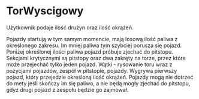 # TorWyscigowy

Użytkownik podaje ilość drużyn oraz ilość okrążeń.

Pojazdy startują w tym samym momencie, mają losową ilość paliwa z określonego zakresu.
Im mniej paliwa tym szybciej porusza się pojazd.
Poniżej określonej ilości paliwa pojazd próbuje zjechać do pitstopu.
Sekcjami krytycznymi są pitstopy oraz dwa zakręty na torze, przez które może przejechać tylko jeden pojazd.
Wątki - rysowanie toru wraz z pozycjami pojazdów, zespół w pitstopie, pojazdy.
Wygrywa pierwszy pojazd, który przejedzie określoną ilość okrążeń.
Pojazdy mogą nie dotrzeć do mety jeśli skończy im się paliwo, a nie będą mogły zjechać do pitstopu, gdyż drugi pojazd
z zespołu będzie go zajmował.
